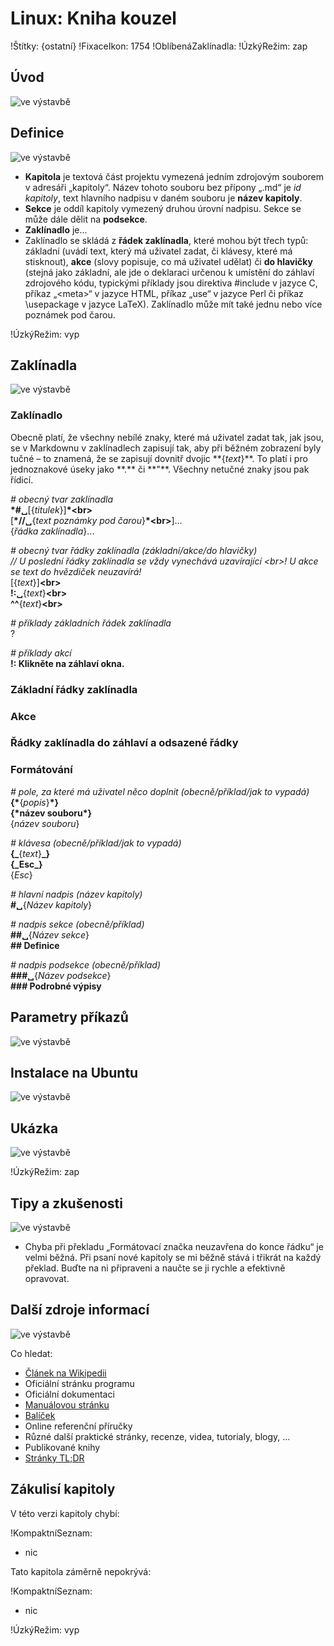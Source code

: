 <!--

Linux Kniha kouzel, kapitola Linux: Kniha kouzel
Copyright (c) 2019, 2020 Singularis <singularis@volny.cz>

Toto dílo je dílem svobodné kultury; můžete ho šířit a modifikovat pod
podmínkami licence Creative Commons Attribution-ShareAlike 4.0 International
vydané neziskovou organizací Creative Commons. Text licence je přiložený
k tomuto projektu nebo ho můžete najít na webové adrese:

https://creativecommons.org/licenses/by-sa/4.0/

-->
<!--
Poznámky:

⊨
-->

# Linux: Kniha kouzel

!Štítky: {ostatní}
!FixaceIkon: 1754
!OblíbenáZaklínadla:
!ÚzkýRežim: zap

## Úvod
<!--
- Vymezte, co je předmětem této kapitoly.
- Obecně popište základní principy, na kterých fungují používané nástroje.
- Uveďte, co kapitola nepokrývá, ačkoliv by to čtenář mohl očekávat.
-->
![ve výstavbě](../obrázky/ve-výstavbě.png)

## Definice
<!--
- Uveďte výčet specifických pojmů pro použití v této kapitole a tyto pojmy definujte co nejprecizněji.
-->
![ve výstavbě](../obrázky/ve-výstavbě.png)

* **Kapitola** je textová část projektu vymezená jedním zdrojovým souborem v adresáři „kapitoly“. Název tohoto souboru bez přípony „.md“ je *id kapitoly*, text hlavního nadpisu v daném souboru je **název kapitoly**.
* **Sekce** je oddíl kapitoly vymezený druhou úrovní nadpisu. Sekce se může dále dělit na **podsekce**.
* **Zaklínadlo** je...
* Zaklínadlo se skládá z **řádek zaklínadla**, které mohou být třech typů: základní (uvádí text, který má uživatel zadat, či klávesy, které má stisknout), **akce** (slovy popisuje, co má uživatel udělat) či **do hlavičky** (stejná jako základní, ale jde o deklaraci určenou k umístění do záhlaví zdrojového kódu, typickými příklady jsou direktiva #include v jazyce C, příkaz „&lt;meta&gt;“ v jazyce HTML, příkaz „use“ v jazyce Perl či příkaz \\usepackage v jazyce LaTeX). Zaklínadlo může mít také jednu nebo více poznámek pod čarou.

!ÚzkýRežim: vyp

## Zaklínadla
<!--
- Rozdělte na podsekce a naplňte „zaklínadly“.
-->
![ve výstavbě](../obrázky/ve-výstavbě.png)

### Zaklínadlo

Obecně platí, že všechny nebílé znaky, které má uživatel zadat tak, jak jsou, se v Markdownu
v zaklínadlech zapisují tak, aby při běžném zobrazení byly tučné – to znamená, že se zapisují
dovnitř dvojic \*\*{*text*}\*\*. To platí i pro jednoznakové úseky jako \*\*.\*\* či
\*\*"\*\*. Všechny netučné znaky jsou pak řídicí.

*# obecný tvar zaklínadla*<br>
**\*#&blank;**[{*titulek*}]**\*&lt;br&gt;**<br>
[**\*//&blank;**{*text poznámky pod čarou*}**\*&lt;br&gt;**]...<br>
{*řádka zaklínadla*}...

*# obecný tvar řádky zaklínadla (základní/akce/do hlavičky)*<br>
*// U poslední řádky zaklínadla se vždy vynechává uzavírající &lt;br&gt;! U akce se text do hvězdiček neuzavírá!*<br>
[{*text*}]**&lt;br&gt;**<br>
**!:&blank;**{*text*}**&lt;br&gt;**<br>
**^^**{*text*}**&lt;br&gt;**

*# příklady základních řádek zaklínadla*<br>
?

*# příklady akcí*<br>
**!: Klikněte na záhlaví okna.**

### Základní řádky zaklínadla

### Akce

### Řádky zaklínadla do záhlaví a odsazené řádky

### Formátování

*# pole, za které má uživatel něco doplnit (obecně/příklad/jak to vypadá)*<br>
**\{\***{*popis*}**\*\}**<br>
**\{\*název souboru\*\}**<br>
{*název souboru*}

*# klávesa (obecně/příklad/jak to vypadá)*<br>
**\{\_**{*text*}**\_\}**<br>
**\{\_Esc\_\}**<br>
{_Esc_}

*# hlavní nadpis (název kapitoly)*<br>
**\#&blank;**{*Název kapitoly*}

*# nadpis sekce (obecně/příklad)*<br>
**\#\#&blank;**{*Název sekce*}<br>
**\#\# Definice**

*# nadpis podsekce (obecně/příklad)*<br>
**\#\#\#&blank;**{*Název podsekce*}<br>
**\#\#\# Podrobné výpisy**



## Parametry příkazů
<!--
- Pokud zaklínadla nepředstavují kompletní příkazy, v této sekci musíte popsat, jak z nich kompletní příkazy sestavit.
- Jinak by zde měl být přehled nejužitečnějších parametrů používaných nástrojů.
-->
![ve výstavbě](../obrázky/ve-výstavbě.png)

## Instalace na Ubuntu
<!--
- Jako zaklínadlo bez titulku uveďte příkazy (popř. i akce) nutné k instalaci a zprovoznění všech nástrojů požadovaných kterýmkoliv zaklínadlem uvedeným v kapitole. Po provedení těchto činností musí být nástroje plně zkonfigurované a připravené k práci.
- Ve výčtu balíčků k instalaci vycházejte z minimální instalace Ubuntu.
-->
![ve výstavbě](../obrázky/ve-výstavbě.png)

## Ukázka
<!--
- Tuto sekci ponechávat jen v kapitolách, kde dává smysl.
- Zdrojový kód, konfigurační soubor nebo interakce s programem, a to v úplnosti – ukázka musí být natolik úplná, aby ji v této podobě šlo spustit, ale současně natolik stručná, aby se vešla na jednu stranu A5.
- Snažte se v ukázce ilustrovat co nejvíc zaklínadel z této kapitoly.
-->
![ve výstavbě](../obrázky/ve-výstavbě.png)

!ÚzkýRežim: zap

## Tipy a zkušenosti
<!--
- Do odrážek uveďte konkrétní zkušenosti, které jste při práci s nástrojem získali; zejména případy, kdy vás chování programu překvapilo nebo očekáváte, že by mohlo překvapit začátečníky.
- Popište typické chyby nových uživatelů a jak se jim vyhnout.
- Buďte co nejstručnější; neodbíhejte k popisování čehokoliv vedlejšího, co je dost možné, že už čtenář zná.
-->
![ve výstavbě](../obrázky/ve-výstavbě.png)

* Chyba při překladu „Formátovací značka neuzavřena do konce řádku“ je velmi běžná. Při psaní nové kapitoly se mi běžně stává i třikrát na každý překlad. Buďte na ni připraveni a naučte se ji rychle a efektivně opravovat.

## Další zdroje informací
<!--
- Uveďte, které informační zdroje jsou pro začátečníka nejlepší k získání rychlé a obsáhlé nápovědy. Typicky jsou to manuálové stránky, vestavěná nápověda programu nebo webové zdroje. Můžete uvést i přímé odkazy.
- V seznamu uveďte další webové zdroje, knihy apod.
- Pokud je vestavěná dokumentace programů (typicky v adresáři /usr/share/doc) užitečná, zmiňte ji také.
- Poznámka: Protože se tato sekce tiskne v úzkém režimu, zaklínadla smíte uvádět pouze bez titulku a bez poznámek pod čarou!
-->
![ve výstavbě](../obrázky/ve-výstavbě.png)

Co hledat:

* [Článek na Wikipedii](https://cs.wikipedia.org/wiki/Hlavn%C3%AD_strana)
* Oficiální stránku programu
* Oficiální dokumentaci
* [Manuálovou stránku](http://manpages.ubuntu.com/)
* [Balíček](https://packages.ubuntu.com/)
* Online referenční příručky
* Různé další praktické stránky, recenze, videa, tutorialy, blogy, ...
* Publikované knihy
* [Stránky TL;DR](https://github.com/tldr-pages/tldr/tree/master/pages/common)

## Zákulisí kapitoly
<!--
- Doplňte, pokud víte. Udržujte aktuální.
-->

V této verzi kapitoly chybí:

!KompaktníSeznam:
* nic

Tato kapitola záměrně nepokrývá:

!KompaktníSeznam:
* nic

!ÚzkýRežim: vyp
